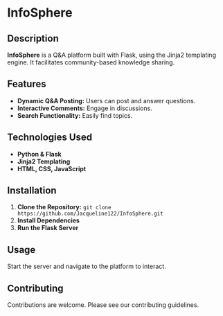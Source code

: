 # **InfoSphere**

## **Description**
**InfoSphere** is a Q&A platform built with Flask, using the Jinja2 templating engine. It facilitates community-based knowledge sharing.

## **Features**
- **Dynamic Q&A Posting:** Users can post and answer questions.
- **Interactive Comments:** Engage in discussions.
- **Search Functionality:** Easily find topics.

## **Technologies Used**
- **Python & Flask**
- **Jinja2 Templating**
- **HTML, CSS, JavaScript**

## **Installation**
1. **Clone the Repository:** `git clone https://github.com/Jacqueline122/InfoSphere.git`
2. **Install Dependencies**
3. **Run the Flask Server**

## **Usage**
Start the server and navigate to the platform to interact.

## **Contributing**
Contributions are welcome. Please see our contributing guidelines.


